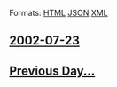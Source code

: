 
Formats: [HTML](2002/07/23/index.html)  [JSON](2002/07/23/index.json)  [XML](2002/07/23/index.xml)  

## [2002-07-23](/news/2002/07/23/index.md)

## [Previous Day...](/news/2002/07/22/index.md)

